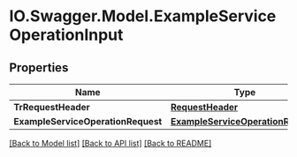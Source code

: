 # IO.Swagger.Model.ExampleServiceOperationInput
## Properties

Name | Type | Description | Notes
------------ | ------------- | ------------- | -------------
**TrRequestHeader** | [**RequestHeader**](RequestHeader.md) |  | [optional] 
**ExampleServiceOperationRequest** | [**ExampleServiceOperationRequest**](ExampleServiceOperationRequest.md) |  | [optional] 

[[Back to Model list]](../README.md#documentation-for-models) [[Back to API list]](../README.md#documentation-for-api-endpoints) [[Back to README]](../README.md)

